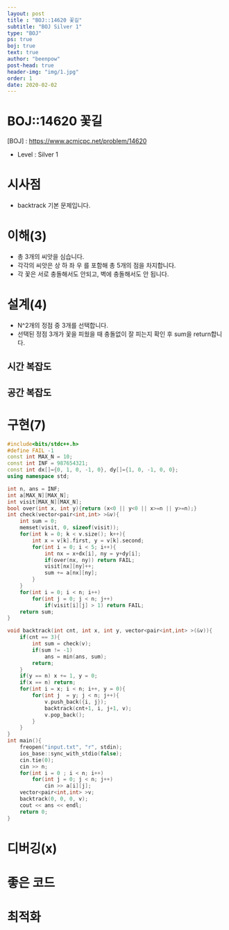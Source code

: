 ```yaml
---
layout: post
title : "BOJ::14620 꽃길"
subtitle: "BOJ Silver 1"
type: "BOJ"
ps: true
boj: true
text: true
author: "beenpow"
post-head: true
header-img: "img/1.jpg"
order: 1
date: 2020-02-02
---
```


# BOJ::14620 꽃길
[BOJ] : <https://www.acmicpc.net/problem/14620>
- Level : Silver 1

# 시사점
- backtrack 기본 문제입니다.

# 이해(3)
- 총 3개의 씨앗을 심습니다.
- 각각의 씨앗은 상 하 좌 우 를 포함해 총 5개의 점을 차지합니다.
- 각 꽃은 서로 충돌해서도 안되고, 벽에 충돌해서도 안 됩니다.

# 설계(4)
- N^2개의 정점 중 3개를 선택합니다.
- 선택된 정점 3개가 꽃을 피웠을 때 충돌없이 잘 피는지 확인 후 sum을 return합니다.

## 시간 복잡도

## 공간 복잡도

# 구현(7)

```cpp
#include<bits/stdc++.h>
#define FAIL -1
const int MAX_N = 10;
const int INF = 987654321;
const int dx[]={0, 1, 0, -1, 0}, dy[]={1, 0, -1, 0, 0};
using namespace std;

int n, ans = INF;
int a[MAX_N][MAX_N];
int visit[MAX_N][MAX_N];
bool over(int x, int y){return (x<0 || y<0 || x>=n || y>=n);}
int check(vector<pair<int,int> >&v){
    int sum = 0;
    memset(visit, 0, sizeof(visit));
    for(int k = 0; k < v.size(); k++){
        int x = v[k].first, y = v[k].second;
        for(int i = 0; i < 5; i++){
            int nx = x+dx[i], ny = y+dy[i];
            if(over(nx, ny)) return FAIL;
            visit[nx][ny]++;
            sum += a[nx][ny];
        }
    }
    for(int i = 0; i < n; i++)
        for(int j = 0; j < n; j++)
            if(visit[i][j] > 1) return FAIL;
    return sum;
}

void backtrack(int cnt, int x, int y, vector<pair<int,int> >(&v)){
    if(cnt == 3){
        int sum = check(v);
        if(sum != -1)
            ans = min(ans, sum);
        return;
    }
    if(y == n) x += 1, y = 0;
    if(x == n) return;
    for(int i = x; i < n; i++, y = 0){
        for(int j  = y; j < n; j++){
            v.push_back({i, j});
            backtrack(cnt+1, i, j+1, v);
            v.pop_back();
        }
    }
}
int main(){
    freopen("input.txt", "r", stdin);
    ios_base::sync_with_stdio(false);
    cin.tie(0);
    cin >> n;
    for(int i = 0 ; i < n; i++)
        for(int j = 0; j < n; j++)
            cin >> a[i][j];
    vector<pair<int,int> >v;
    backtrack(0, 0, 0, v);
    cout << ans << endl;
    return 0;
}
```

# 디버깅(x)

# 좋은 코드

# 최적화
